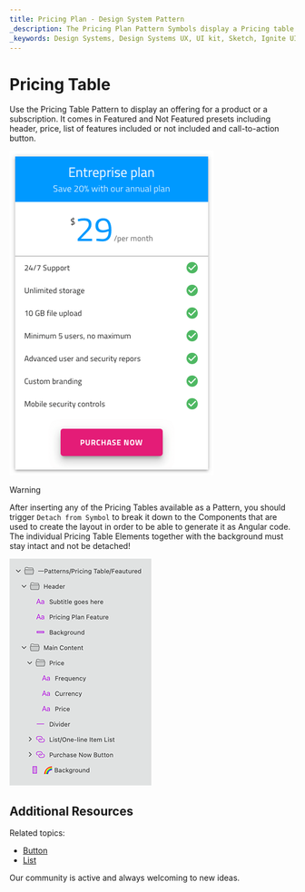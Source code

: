 ```yaml
---
title: Pricing Plan - Design System Pattern
_description: The Pricing Plan Pattern Symbols display a Pricing table with price and list of features available.
_keywords: Design Systems, Design Systems UX, UI kit, Sketch, Ignite UI for Angular, Sketch to Angular, Angular, Angular Design System, Export code from Sketch, Design Kits for Angular, Sketch HTML, Sketch to HTML, Sketch UI kits
---
```


# Pricing Table

Use the Pricing Table Pattern to display an offering for a product or a subscription. It comes in Featured and Not Featured presets including header, price, list of features included or not included and call-to-action button.

<img class="responsive-img" src="../images/pricing_plan.png" srcset="../images/pricing_plan@2x.png 2x" />


> [!WARNING]
> After inserting any of the Pricing Tables available as a Pattern, you should trigger `Detach from Symbol` to break it down to the Components that are used to create the layout in order to be able to generate it as Angular code. The individual Pricing Table Elements together with the background must stay intact and not be detached!

<img class="responsive-img" src="../images/pricing_plan_detach.png" srcset="../images/pricing_plan_detach@2x.png 2x" />

## Additional Resources

Related topics:

- [Button](../components/button.md)
- [List](../components/list.md)
  <div class="divider--half"></div>

Our community is active and always welcoming to new ideas.
